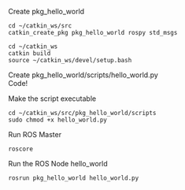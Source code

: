 Create pkg_hello_world
```
cd ~/catkin_ws/src
catkin_create_pkg pkg_hello_world rospy std_msgs

cd ~/catkin_ws
catkin build
source ~/catkin_ws/devel/setup.bash
```
Create pkg_hello_world/scripts/hello_world.py <br/>
Code! <br/>

Make the script executable <br/>
```
cd ~/catkin_ws/src/pkg_hello_world/scripts
sudo chmod +x hello_world.py
```

Run ROS Master  
```
roscore
```

Run the ROS Node hello_world
```
rosrun pkg_hello_world hello_world.py
```

